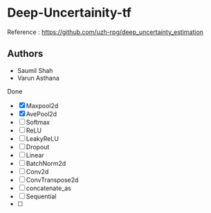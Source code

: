 # Deep-Uncertainity-tf

Reference : https://github.com/uzh-rpg/deep_uncertainty_estimation

## Authors
- Saumil Shah
- Varun Asthana

Done 
- [x] Maxpool2d
- [x] AvePool2d
- [ ] Softmax
- [ ] ReLU
- [ ] LeakyReLU
- [ ] Dropout
- [ ] Linear
- [ ] BatchNorm2d
- [ ] Conv2d
- [ ] ConvTranspose2d
- [ ] concatenate_as
- [ ] Sequential
- [ ] 
